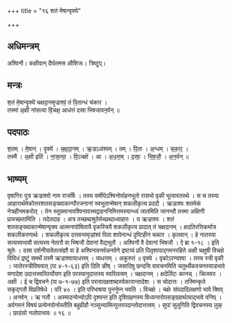 +++
title = "१६ शतं मेषान्वृक्ये"

+++
## अधिमन्त्रम्
अश्विनौ। कक्षीवान् दैर्घतमस औशिजः। त्रिष्टुप्।

## मन्त्रः
श॒तं मे॒षान्वृ॒क्ये॑ चक्षदा॒नमृ॒ज्राश्वं॒ तं पि॒तान्धं च॑कार ।  
तस्मा॑ अ॒क्षी ना॑सत्या वि॒चक्ष॒ आध॑त्तं दस्रा भिषजावन॒र्वन् ॥

## पदपाठः
श॒तम् । मे॒षान् । वृ॒क्ये॑ । च॒क्ष॒दा॒नम् । ऋ॒ज्रऽअ॑श्वम् । तम् । पि॒ता । अ॒न्धम् । च॒का॒र॒ ।  
तस्मै॑ । अ॒क्षी इति॑ । ना॒स॒त्या॒ । वि॒ऽचक्षे॑ । आ । अ॒ध॒त्त॒म् । द॒स्रा॒ । भि॒ष॒जौ॒ । अ॒न॒र्वन् ॥

## भाष्यम्
वृषागिरः पुत्र ऋज्राश्वो नाम राजर्षिः । तस्य समीपेऽश्विनोर्वाहनभूतो रासभो वृकी भूत्वावतस्थे । स च तस्या आहारार्थमेकोत्तरशतसङ्ख्याकान्पौरजनानां स्वभूतान्मेषान् शकलीकृत्य प्रददौ । ऋज्राश्वः शतमेकं नेत्रहीनमकरोत् । तेन स्तूयमानावश्विनावस्मद्वाहननिमित्तमस्यान्ध्यं जातमिति जानन्तौ तस्मा अक्षिणी प्रायच्छतामिति । तदेतदाह । अत्र तच्छब्दश्रुतेर्यच्छब्दाध्याहारः । य ऋज्राश्वः । शतं शतसङ्ख्याकान्मेषान्वृक्य आत्मनापोषितायै वृकस्त्रियै शकलीकृत्य प्रादात् तं चक्षदानम् । क्षदतिरत्तिकर्मात्र शकलीकरणार्थः । शकलीकृत्य दत्तवन्तमृज्रांश्वं पिता शापेनान्धं दृष्टिहीनं चकार । कृतवान् । हे नातस्या सत्यस्वभावौ सत्यस्य नेतारौ वा भिषजौ देवानां वैद्यभूतौ । अश्विनौ वै देवानां भिषजौ । ऐ ब्रा १-१८ । इति श्रुतेः । दस्रा दर्शनीयावेतत्संज्ञौ वा हे अश्विनावनर्वन्ननर्वणे द्रष्टव्यं प्रति पितृशापाद्गमनरहिते अक्षी चक्षुषी विचक्षे विविधं द्रष्टुं समर्थे तस्मै ऋज्राश्वायाधत्तम् । व्यधत्तम् । अकुरुतं ॥ वृक्ये । वृकोऽरण्यश्वा । तस्य स्त्री वृकी । जातेरस्त्रीविषयात् (पा ४-१-६३) इति दिति ङीष् । जसादिषु छन्दसि वावचनमिति चतुर्थ्येकवचनस्याडभावे यणादेश उदात्तस्वरितर्योयण इति परस्यानुदात्तस्य स्वरितत्वम् । चक्षदानम् । क्षदेर्लिटः कानच् । चित्स्वरः । अक्षी । ई च द्विवचने (पा ७-१-७७) इति परत्वादक्षशब्दस्येकारान्तादेशः । स चोदात्तः । तस्मिन्कृते सकृद्गतौ विप्रतिषेधे । परि ४० । इति परिभाषया पुनर्नुम्न भवति । विचक्षे । चक्षेः संपदादिलक्षणो भावे क्विप् । अनर्वन् । ऋ गतौ । अस्मादन्येभ्योऽपि दृश्यन्त इति दृशिग्रहणस्य विध्यन्तरोपसङ्ग्रहार्थत्वाद्भावे वनिप् । अर्वगमनं विषयं प्रत्येनयोर्नास्तीति बहुव्रीहौ नञ्सुभ्यामित्युत्तरपदान्तोदात्तत्वम् । सुपां सुलुगिति द्विवचनस्य लुक् । छादंसो नलोपाभावः ॥ १६ ॥